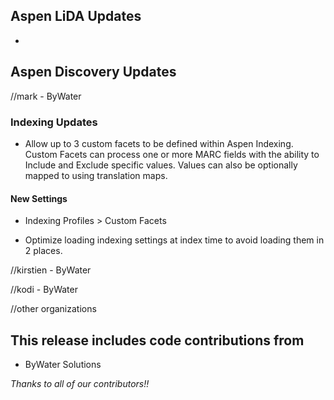 ## Aspen LiDA Updates
- 

## Aspen Discovery Updates

//mark - ByWater
### Indexing Updates
- Allow up to 3 custom facets to be defined within Aspen Indexing. Custom Facets can process one or more MARC fields with the ability to Include and Exclude specific values. Values can also be optionally mapped to using translation maps.

<div markdown="1" class="settings">

#### New Settings
- Indexing Profiles > Custom Facets
</div>

- Optimize loading indexing settings at index time to avoid loading them in 2 places. 

//kirstien - ByWater

//kodi - ByWater

//other organizations

## This release includes code contributions from
- ByWater Solutions

_Thanks to all of our contributors!!_